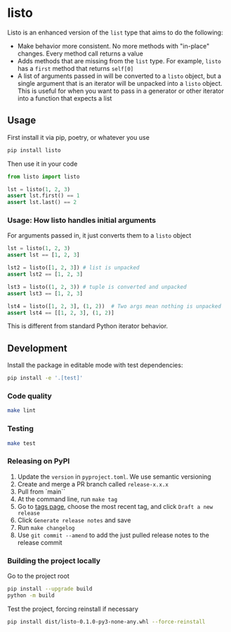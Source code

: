 # listo

Listo is an enhanced version of the `list` type that aims to do the following:

- Make behavior more consistent. No more methods with "in-place" changes. Every method call returns a value
- Adds methods that are missing from the `list` type. For example, `listo` has a `first` method that returns `self[0]`
- A list of arguments passed in will be converted to a `listo` object, but a single argument that is an iterator will be unpacked into a `listo` object. This is useful for when you want to pass in a generator or other iterator into a function that expects a list

## Usage

First install it via pip, poetry, or whatever you use

```bash
pip install listo
```

Then use it in your code

```python
from listo import listo

lst = listo(1, 2, 3)
assert lst.first() == 1
assert lst.last() == 2
```

### Usage: How listo handles initial arguments

For arguments passed in, it just converts them to a `listo` object

```python
lst = listo(1, 2, 3)
assert lst == [1, 2, 3]

lst2 = listo([1, 2, 3]) # list is unpacked
assert lst2 == [1, 2, 3]

lst3 = listo((1, 2, 3)) # tuple is converted and unpacked
assert lst3 == [1, 2, 3]

lst4 = listo([1, 2, 3], (1, 2))  # Two args mean nothing is unpacked
assert lst4 == [[1, 2, 3], (1, 2)]
```

This is different from standard Python iterator behavior.

## Development

Install the package in editable mode with test dependencies:

```bash
pip install -e '.[test]'
```

### Code quality

```bash 
make lint
```

### Testing

```bash
make test
```

### Releasing on PyPI

1. Update the `version` in `pyproject.toml`. We use semantic versioning
2. Create and merge a PR branch called `release-x.x.x`
3. Pull from `main``
4. At the command line, run `make tag`
5. Go to [tags page](https://github.com/pydanny/listo/tags), choose the most recent tag, and click `Draft a new release`
6. Click `Generate release notes` and save
7. Run `make changelog`
8. Use `git commit --amend` to add the just pulled release notes to the release commit


### Building the project locally

Go to the project root

```bash
pip install --upgrade build
python -m build
```

Test the project, forcing reinstall if necessary

```bash
pip install dist/listo-0.1.0-py3-none-any.whl --force-reinstall
```

